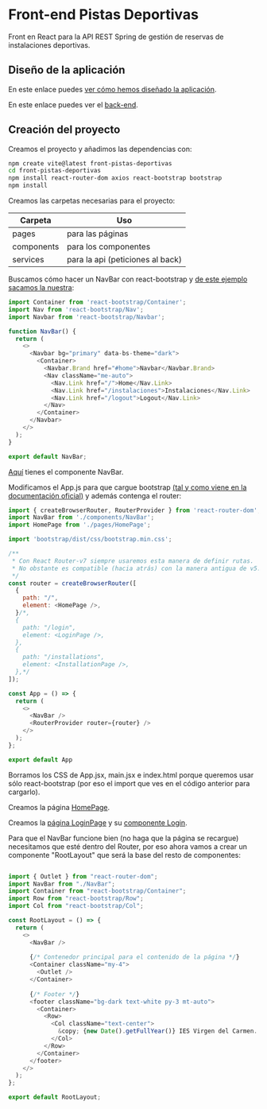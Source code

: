 # Front-end Pistas Deportivas

Front en React para la API REST Spring de gestión de reservas de instalaciones deportivas.

## Diseño de la aplicación

En este enlace puedes [ver cómo hemos diseñado la aplicación](https://youtu.be/LaFSrDjFm1A).

En este enlace puedes ver el [back-end](https://gitlab.iesvirgendelcarmen.com/juangu/adt06-proyectoclasepistasdeportivas).

## Creación del proyecto

Creamos el proyecto y añadimos las dependencias con: 

```bash
npm create vite@latest front-pistas-deportivas
cd front-pistas-deportivas
npm install react-router-dom axios react-bootstrap bootstrap
npm install 
```

Creamos las carpetas necesarias para el proyecto:

Carpeta | Uso
--------|----
pages | para las páginas
components | para los componentes
services | para la api (peticiones al back)

Buscamos cómo hacer un NavBar con react-bootstrap y [de este ejemplo sacamos la nuestra](https://react-bootstrap.netlify.app/docs/components/navbar/):

```javascript
import Container from 'react-bootstrap/Container';
import Nav from 'react-bootstrap/Nav';
import Navbar from 'react-bootstrap/Navbar';

function NavBar() {
  return (
    <>
      <Navbar bg="primary" data-bs-theme="dark">
        <Container>
          <Navbar.Brand href="#home">Navbar</Navbar.Brand>
          <Nav className="me-auto">
            <Nav.Link href="/">Home</Nav.Link>
            <Nav.Link href="/instalaciones">Instalaciones</Nav.Link>
            <Nav.Link href="/logout">Logout</Nav.Link>
          </Nav>
        </Container>
      </Navbar>      
    </>
  );
}

export default NavBar;
```

[Aquí](./src/components/NavBar.jsx) tienes el componente NavBar.

Modificamos el App.js para que cargue bootstrap [(tal y como viene en la documentación oficial)](https://react-bootstrap.netlify.app/docs/getting-started/introduction) y además contenga el router:

```javascript
import { createBrowserRouter, RouterProvider } from 'react-router-dom';
import NavBar from './components/NavBar';
import HomePage from './pages/HomePage';

import 'bootstrap/dist/css/bootstrap.min.css';

/**
 * Con React Router-v7 siempre usaremos esta manera de definir rutas.
 * No obstante es compatible (hacia atrás) con la manera antigua de v5.
 */
const router = createBrowserRouter([
  {
    path: "/",
    element: <HomePage />,
  }/*,
  {
    path: "/login",
    element: <LoginPage />,
  },
  {
    path: "/installations",
    element: <InstallationPage />,
  },*/
]);

const App = () => {
  return (
    <>
      <NavBar />
      <RouterProvider router={router} />
    </>
  );
};

export default App

```

Borramos los CSS de App.jsx, main.jsx e index.html porque queremos usar sólo react-bootstrap (por eso el import que ves en el código anterior para cargarlo).

Creamos la página [HomePage](./src/pages/HomePage.jsx).

Creamos la [página LoginPage](./src/pages/LoginPage.jsx) y su [componente Login](./src/components/Login.jsx).

Para que el NavBar funcione bien (no haga que la página se recargue) necesitamos que esté dentro del Router, por eso ahora vamos a crear un componente "RootLayout" que será la base del resto de componentes:

```javascript

import { Outlet } from "react-router-dom";
import NavBar from "./NavBar";
import Container from "react-bootstrap/Container";
import Row from "react-bootstrap/Row";
import Col from "react-bootstrap/Col";

const RootLayout = () => {
  return (
    <>
      <NavBar />
      
      {/* Contenedor principal para el contenido de la página */}
      <Container className="my-4">
        <Outlet />
      </Container>
      
      {/* Footer */}
      <footer className="bg-dark text-white py-3 mt-auto">
        <Container>
          <Row>
            <Col className="text-center">
              &copy; {new Date().getFullYear()} IES Virgen del Carmen. CFGS Desarrollo de Aplicaciones Multiplataforma.
            </Col>
          </Row>
        </Container>
      </footer>
    </>
  );
};

export default RootLayout;


```